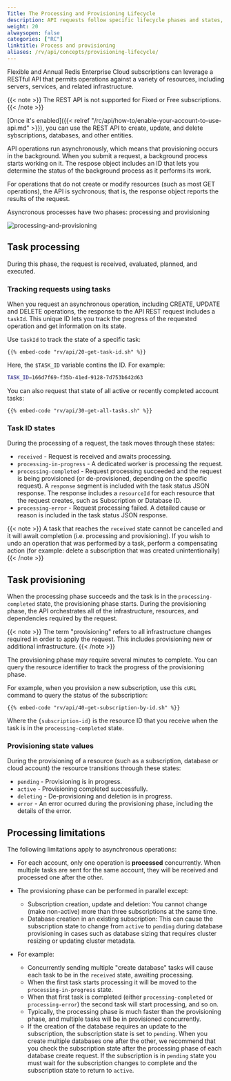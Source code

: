 ```yaml
---
Title: The Processing and Provisioning Lifecycle
description: API requests follow specific lifecycle phases and states, based on the complexity and length of execution of the operation.
weight: 20
alwaysopen: false
categories: ["RC"]
linktitle: Process and provisioning
aliases: /rv/api/concepts/provisioning-lifecycle/
---
```


Flexible and Annual Redis Enterprise Cloud subscriptions can leverage a RESTful API that permits operations against a variety of resources, including servers, services, and related infrastructure.

{{< note >}}
The REST API is not supported for Fixed or Free subscriptions.
{{< /note >}}

[Once it's enabled]({{< relref "/rc/api/how-to/enable-your-account-to-use-api.md" >}}), you can use the REST API to create, update, and delete sybscriptions, databases, and other entities.

API operations run asynchronously, which means that provisioning occurs in the background.  When you submit a request, a background process starts working on it.  The respose object includes an ID that lets you determine the status of the background process as it performs its work.

For operations that do not create or modify resources (such as most GET operations), the API is sychronous; that is, the response object reports the results of the request.

Asyncronous processes have two phases: processing and provisioning

![processing-and-provisioning](/images/rv/api/processing-and-provisioning.png)

## Task processing

During this phase, the request is received, evaluated, planned, and executed.

### Tracking requests using tasks

When you request an asynchronous operation, including CREATE, UPDATE and DELETE operations, the response to the API REST request includes a `taskId`.  This unique ID lets you track the progress of the requested operation and get information on its state.

Use `taskId` to track the state of a specific task:

```shell
{{% embed-code "rv/api/20-get-task-id.sh" %}}
```

Here, the `$TASK_ID` variable contins the ID.  For example:

```bash
TASK_ID=166d7f69-f35b-41ed-9128-7d753b642d63
```

You can also request that state of all active or recently completed account tasks:

```shell
{{% embed-code "rv/api/30-get-all-tasks.sh" %}}
```

### Task ID states

During the processing of a request, the task moves through these states:

- `received` - Request is received and awaits processing.
- `processing-in-progress` - A dedicated worker is processing the request.
- `processing-completed` - Request processing succeeded and the request is being provisioned (or de-provisioned, depending on the specific request).
    A `response` segment is included with the task status JSON response.
    The response includes a `resourceId` for each resource that the request creates, such as Subscription or Database ID.
- `processing-error` - Request processing failed.
    A detailed cause or reason is included in the task status JSON response.

{{< note >}}
A task that reaches the `received` state cannot be cancelled and it will await completion (i.e. processing and provisioning). If you wish to undo an operation that was performed by a task, perform a compensating action (for example: delete a subscription that was created unintentionally)
{{< /note >}}

## Task provisioning

When the processing phase succeeds and the task is in the `processing-completed` state, the provisioning phase starts.
During the provisioning phase, the API orchestrates all of the infrastructure, resources, and dependencies required by the request.

{{< note >}}
The term "provisioning" refers to all infrastructure changes required in order to apply the request. This includes provisioning new or additional infrastructure.
{{< /note >}}

The provisioning phase may require several minutes to complete. You can query the resource identifier to track the progress of the provisioning phase.

For example, when you provision a new subscription, use this `cURL` command to query the status of the subscription:

```shell
{{% embed-code "rv/api/40-get-subscription-by-id.sh" %}}
```

Where the `{subscription-id}` is the resource ID that you receive when the task is in the `processing-completed` state.

### Provisioning state values

During the provisioning of a resource (such as a subscription, database or cloud account) the resource transitions through these states:

- `pending` - Provisioning is in progress.
- `active` - Provisioning completed successfully.
- `deleting` - De-provisioning and deletion is in progress.
- `error` - An error ocurred during the provisioning phase, including the details of the error.

## Processing limitations

The following limitations apply to asynchronous operations:

- For each account, only one operation is **processed** concurrently. When multiple tasks are sent for the same account, they will be received and processed one after the other.
- The provisioning phase can be performed in parallel except:
    - Subscription creation, update and deletion: You cannot change (make non-active) more than three subscriptions at the same time.
    - Database creation in an existing subscription: This can cause the subscription state to change from `active` to `pending`
    during  database provisioning in cases such as database sizing that requires cluster resizing or updating cluster metadata.

- For example:
    - Concurrently sending multiple "create database" tasks will cause each task to be in the `received` state, awaiting processing.
    - When the first task starts processing it will be moved to the `processing-in-progress` state.
    - When that first task is completed (either `processing-completed` or `processing-error`) the second task will start processing, and so on.
    - Typically, the processing phase is much faster than the provisioning phase, and multiple tasks will be in provisioned concurrently.
    - If the creation of the database requires an update to the subscription, the subscription state is set to `pending`.
    When you create multiple databases one after the other, we recommend that you check the subscription state after the processing phase of each database create request.
    If the subscription is in `pending` state you must wait for the subscription changes to complete and the subscription state to return to `active`.

